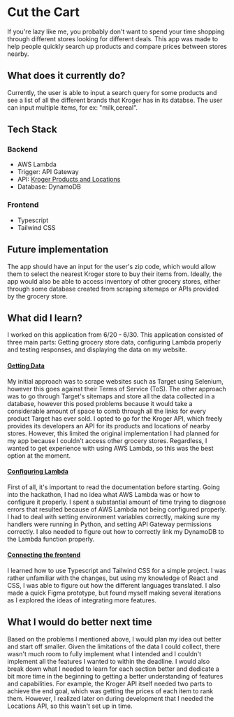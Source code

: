 # Cut the Cart
If you're lazy like me, you probably don't want to spend your time shopping through different stores looking for different deals. This app was made to help people quickly search up products and compare prices between stores nearby.

## What does it currently do?
Currently, the user is able to input a search query for some products and see a list of all the different brands that Kroger has in its databse. The user can input multiple items, for ex: "milk,cereal".

## Tech Stack
### Backend
- AWS Lambda
- Trigger: API Gateway
- API: [Kroger Products and Locations](https://developer.kroger.com/api-products)
- Database: DynamoDB

### Frontend
- Typescript
- Tailwind CSS

## Future implementation
The app should have an input for the user's zip code, which would allow them to select the nearest Kroger store to buy their items from. Ideally, the app would also be able to access inventory of other grocery stores, either through some database created from scraping sitemaps or APIs provided by the grocery store.

## What did I learn?
I worked on this application from 6/20 - 6/30. This application consisted of three main parts: Getting grocery store data, configuring Lambda properly and testing responses, and displaying the data on my website. 

#### <u>Getting Data</u>
My initial approach was to scrape websites such as Target using Selenium, however this goes against their Terms of Service (ToS). The other approach was to go through Target's sitemaps and store all the data collected in a database, however this posed problems because it would take a considerable amount of space to comb through all the links for every product Target has ever sold. I opted to go for the Kroger API, which freely provides its developers an API for its products and locations of nearby stores. However, this limited the original implementation I had planned for my app because I couldn't access other grocery stores. Regardless, I wanted to get experience with using AWS Lambda, so this was the best option at the moment. 

#### <u>Configuring Lambda</u>
First of all, it's important to read the documentation before starting. Going into the hackathon, I had no idea what AWS Lambda was or how to configure it properly. I spent a substantial amount of time trying to diagnose errors that resulted because of AWS Lambda not being configured properly. I had to deal with setting environment variables correctly, making sure my handlers were running in Python, and setting API Gateway permissions correctly. I also needed to figure out how to correctly link my DynamoDB to the Lambda function properly.

#### <u>Connecting the frontend</u>
I learned how to use Typescript and Tailwind CSS for a simple project. I was rather unfamiliar with the changes, but using my knowledge of React and CSS, I was able to figure out how the different languages translated. I also made a quick Figma prototype, but found myself making several iterations as I explored the ideas of integrating more features.

## What I would do better next time
Based on the problems I mentioned above, I would plan my idea out better and start off smaller. Given the limitations of the data I could collect, there wasn't much room to fully implement what I intended and I couldn't implement all the features I wanted to within the deadline. I would also break down what I needed to learn for each section better and dedicate a bit more time in the beginning to getting a better understanding of features and capabilities. For example, the Kroger API itself needed two parts to achieve the end goal, which was getting the prices of each item to rank them. However, I realized later on during development that I needed the Locations API, so this wasn't set up in time.